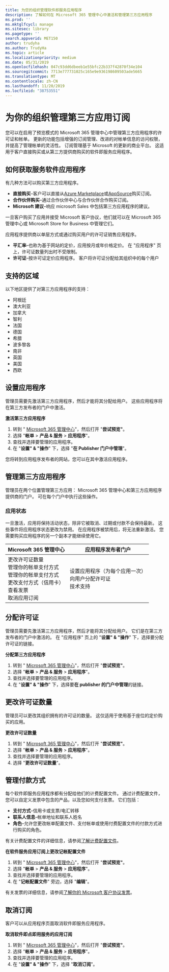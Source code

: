 ```yaml
---
title: 为您的组织管理软件即服务应用程序
description: 了解如何在 Microsoft 365 管理中心中激活和管理第三方应用程序
ms.prod: ''
ms.mktglfcycl: manage
ms.sitesec: library
ms.pagetype: ''
search.appverid: MET150
author: trudyha
ms.author: TrudyHa
ms.topic: article
ms.localizationpriority: medium
ms.date: 05/31/2019
ms.openlocfilehash: 047c93dd6dbeeb1e55bfc22b337f42870f34e104
ms.sourcegitcommit: 7713e777731025c165e9e936198609503ade5665
ms.translationtype: MT
ms.contentlocale: zh-CN
ms.lasthandoff: 11/20/2019
ms.locfileid: "38753551"
---
```

# <a name="manage-third-party-app-subscriptions-for-your-organization"></a>为你的组织管理第三方应用订阅

您可以在启用了预览模式的 Microsoft 365 管理中心中管理第三方应用程序的许可证和帐单。 更新的功能包括增强的订阅管理、改进的对帐单信息的访问权限，并提高了管理帐单的灵活性。 订阅管理基于 Microsoft 的更新的商业平台。 这适用于客户直接购买或从第三方提供商购买的软件即服务应用程序。

## <a name="how-to-get-software-as-a-service-apps"></a>如何获取服务软件应用程序
有几种方法可以购买第三方应用程序。
- **直接购买**–客户可以直接从[Azure Marketplace](https://azuremarketplace.microsoft.com/marketplace/)或[AppSource](https://www.appsource.com/)购买订阅。 
- **合作伙伴购买**–通过合作伙伴中心与合作伙伴合作购买订阅。 
- **Microsoft 建议**–响应 microsoft Sales 中包括第三方应用程序的建议。 

一旦客户购买了应用并接受 Microsoft 客户协议，他们就可以在 Microsoft 365 管理中心或 Microsoft Store for Business 中管理它们。

应用程序提供商以单层方式或通过购买用户的许可证销售应用程序。 
- **平汇率**–也称为基于网站的定价，应用按月或年价格定价。 在 "应用程序" 页上，许可证数量列出时不受限制。 
- **许可证**–按许可证定价应用程序。 客户将许可证分配给其组织中的每个用户

## <a name="supported-regions"></a>支持的区域
以下地区提供了对第三方应用程序的支持：
- 阿根廷
- 澳大利亚
- 加拿大
- 智利
- 法国
- 德国
- 希腊
- 波多黎各
- 南非
- 英国
- 美国
- 西欧

## <a name="set-up-app"></a>设置应用程序
管理员需要先激活第三方应用程序，然后才能将其分配给用户。 这些应用程序将在第三方发布者的门户中激活。 

**激活第三方应用程序**
1. 转到 " [Microsoft 365 管理中心](https://go.microsoft.com/fwlink/p/?linkid=837890)"，然后打开 "**尝试预览"**。
2. 选择 "**帐单** > **产品 & 服务** > **应用程序**"。
3. 查找并选择要管理的应用程序。 
4. 在 "**设置" & "操作**" 下，选择 "**在 Publisher 门户中管理**"。 

您将转到应用程序发布者的网站，您可以在其中激活应用程序。 

## <a name="managing-third-party-apps"></a>管理第三方应用程序
管理员在两个位置管理第三方应用： Microsoft 365 管理中心和第三方应用程序提供商的门户。 可在每个门户中执行这些操作。

### <a name="app-status"></a>应用状态
一旦激活，应用将保持活动状态，除非它被取消、过期或付款不会保持最新。 这些事件将应用程序状态更改为禁用。 在应用程序被禁用后，将无法重新激活。 您需要购买应用程序的另一个副本才能继续使用它。

| Microsoft 365 管理中心 | 应用程序发布者门户 |
| --- | --- |
| 更改许可证数量 <br> 管理你的帐单支付方式 <br> 管理你的帐单支付方式 <br> 更改支付方式（信用卡） <br> 查看发票 <br> 取消应用订阅 | 设置应用程序（为每个应用一次） <br> 向用户分配许可证 <br> 技术支持 |

## <a name="assign-licenses"></a>分配许可证
管理员需要先激活第三方应用程序，然后才能将其分配给用户。 它们是在第三方发布者的门户中激活的。 在 "应用程序" 页上的 "**设置" & "操作**" 下，选择要分配许可证的链接。

**分配第三方应用程序**

1. 转到 " [Microsoft 365 管理中心](https://go.microsoft.com/fwlink/p/?linkid=837890)"，然后打开 "**尝试预览"**。
2. 选择 "**帐单** > **产品 & 服务** > **应用程序**"。
3. 查找并选择要管理的应用程序。 
4. 在 "**设置" & "操作**" 下，选择要**在 publisher 的门户中管理**的链接。 
 
## <a name="change-license-quantity"></a>更改许可证数量
管理员可以更改其组织拥有的许可证的数量。 这仅适用于使用基于座位的定价购买的应用。

**更改许可证数量**

1. 转到 " [Microsoft 365 管理中心](https://go.microsoft.com/fwlink/p/?linkid=837890)"，然后打开 "**尝试预览"**。
2. 选择 "**帐单** > **产品 & 服务** > **应用程序**"。
3. 查找并选择要管理的应用程序。 
4. 选择 "**更改许可证数量**"。 

## <a name="manage-payment-methods"></a>管理付款方式
每个软件即服务应用程序都有分配给他们的计费配置文件。 通过计费配置文件，您可以自定义发票中包含的产品，以及您如何支付发票。 它们包括：

- **支付方式**–信用卡或支票/电汇转移
- **联系人信息**–帐单地址和联系人姓名
- **角色**–允许您更改帐单配置文件、支付帐单或使用付费配置文件的付款方式进行购买的角色。 

有关计费配置文件的详细信息，请参阅[了解计费配置文件](https://docs.microsoft.com/microsoft-store/billing-profile)。 

**在软件服务应用订阅上更改记帐配置文件**

1. 转到 " [Microsoft 365 管理中心](https://go.microsoft.com/fwlink/p/?linkid=837890)"，然后打开 "**尝试预览"**。
2. 选择 "**帐单** > **产品 & 服务** > **应用程序**"。
3. 查找并选择要管理的应用程序。 
4. 在 "**记帐配置文件**" 旁边，选择 "**编辑**"。

有关发票的详细信息，请参阅[了解你的 Microsoft 客户协议发票](https://docs.microsoft.com/microsoft-store/billing-understand-your-invoice-msfb)。

## <a name="cancel-subscription"></a>取消订阅
客户可以从应用程序页面取消软件即服务应用程序。 

**取消软件即点即用服务的应用订阅**

1. 转到 " [Microsoft 365 管理中心](https://go.microsoft.com/fwlink/p/?linkid=837890)"，然后打开 "**尝试预览"**。
2. 选择 "**帐单** > **产品 & 服务** > **应用程序**"。
3. 查找并选择要管理的应用程序。 
4. 在 "**设置" & "操作**" 下，选择 "**取消订阅**"。